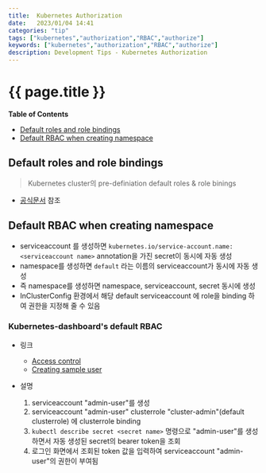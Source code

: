 ```yaml
---
title:  Kubernetes Authorization
date:   2023/01/04 14:41
categories: "tip"
tags: ["kubernetes","authorization","RBAC","authorize"]
keywords: ["kubernetes","authorization","RBAC","authorize"]
description: Development Tips - Kubernetes Authorization
---
```


# {{ page.title }}

**Table of Contents**

* [Default roles and role bindings](#default-roles-and-role-bindings)
* [Default RBAC when creating namespace](#default-rbac-when-creating-namespace)


## Default roles and role bindings
> Kubernetes cluster의 pre-definiation default roles & role binings

* [공식문서](https://kubernetes.io/docs/reference/access-authn-authz/rbac/#default-roles-and-role-bindings) 참조


## Default RBAC when creating namespace

* serviceaccount 를 생성하면 `kubernetes.io/service-account.name: <serviceaccount name>` annotation을 가진 secret이 동시에 자동 생성
* namespace를 생성하면 `default` 라는 이름의 serviceaccount가 동시에 자동 생성
* 즉 namespace를 생성하면 namespace, serviceaccount, secret 동시에 생성
* InClusterConfig 환경에서 해당 default serviceaccount 에 role을 binding 하여 권한을 지정해 줄 수 있음

### Kubernetes-dashboard's default RBAC
* 링크
  * [Access control](https://github.com/kubernetes/dashboard/tree/master/docs/user/access-control)
  * [Creating sample user](https://github.com/kubernetes/dashboard/blob/master/docs/user/access-control/creating-sample-user.md)

* 설명
  1. serviceaccount "admin-user"를 생성
  1. serviceaccount "admin-user" clusterrole "cluster-admin"(default clusterrole) 에  clusterrole binding
  1. `kubectl describe secret <secret name>` 명령으로 "admin-user"를 생성하면서 자동 생성된 secret의 bearer token을 조회 
  1. 로그인 화면에서  조회된 token 값을 입력하여 serviceaccount "admin-user"의 권한이 부여됨